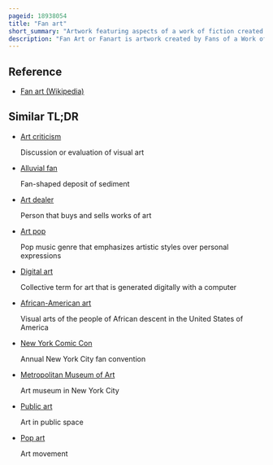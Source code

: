 ```yaml
---
pageid: 18938054
title: "Fan art"
short_summary: "Artwork featuring aspects of a work of fiction created by a fan"
description: "Fan Art or Fanart is artwork created by Fans of a Work of Fiction and derived from a Character of a Series or other Aspect of that Work. As fan Labor Fan Art Refers to Artworks that are neither created nor commissioned by the Creators of the Work from which the Fan Art Derives."
---
```


## Reference

- [Fan art (Wikipedia)](https://en.wikipedia.org/?curid=18938054)

## Similar TL;DR

- [Art criticism](/tldr/en/art-criticism)

  Discussion or evaluation of visual art

- [Alluvial fan](/tldr/en/alluvial-fan)

  Fan-shaped deposit of sediment

- [Art dealer](/tldr/en/art-dealer)

  Person that buys and sells works of art

- [Art pop](/tldr/en/art-pop)

  Pop music genre that emphasizes artistic styles over personal expressions

- [Digital art](/tldr/en/digital-art)

  Collective term for art that is generated digitally with a computer

- [African-American art](/tldr/en/african-american-art)

  Visual arts of the people of African descent in the United States of America

- [New York Comic Con](/tldr/en/new-york-comic-con)

  Annual New York City fan convention

- [Metropolitan Museum of Art](/tldr/en/metropolitan-museum-of-art)

  Art museum in New York City

- [Public art](/tldr/en/public-art)

  Art in public space

- [Pop art](/tldr/en/pop-art)

  Art movement
